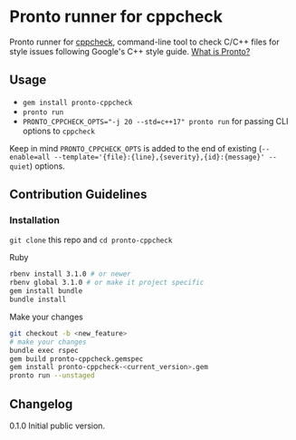 # Pronto runner for cppcheck

Pronto runner for [cppcheck](https://cppcheck.sourceforge.io/), command-line
tool to check C/C++ files for style issues following Google's C++ style guide.
[What is Pronto?](https://github.com/mmozuras/pronto)

## Usage

* `gem install pronto-cppcheck`
* `pronto run`
* `PRONTO_CPPCHECK_OPTS="-j 20 --std=c++17" pronto run` for passing CLI options
  to `cppcheck`

Keep in mind `PRONTO_CPPCHECK_OPTS` is added to the end of existing
(`--enable=all --template='{file}:{line},{severity},{id}:{message}' --quiet`)
options.

## Contribution Guidelines

### Installation

`git clone` this repo and `cd pronto-cppcheck`

Ruby

```sh
rbenv install 3.1.0 # or newer
rbenv global 3.1.0 # or make it project specific
gem install bundle
bundle install
```

Make your changes

```sh
git checkout -b <new_feature>
# make your changes
bundle exec rspec
gem build pronto-cppcheck.gemspec
gem install pronto-cppcheck-<current_version>.gem
pronto run --unstaged
```

## Changelog

0.1.0 Initial public version.
